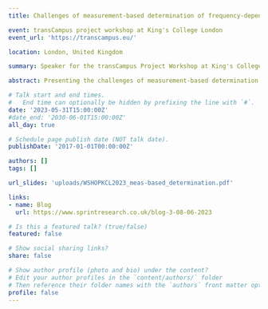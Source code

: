 ```yaml
---
title: Challenges of measurement-based determination of frequency-dependent impedance characteristics

event: transCampus project workshop at King's College London
event_url: 'https://transcampus.eu/'

location: London, United Kingdom

summary: Speaker for the transCampus Project Workshop at King's College London

abstract: Presenting the challenges of measurement-based determination of frequency-dependent impedance characteristics at a workshop on modelling of distribution systems for harmonic studies in transmission systems

# Talk start and end times.
#   End time can optionally be hidden by prefixing the line with `#`.
date: '2023-05-31T15:00:00Z'
#date_end: '2030-06-01T15:00:00Z'
all_day: true

# Schedule page publish date (NOT talk date).
publishDate: '2017-01-01T00:00:00Z'

authors: []
tags: []

url_slides: 'uploads/WSHOPKCL2023_meas-based_determination.pdf'

links:
- name: Blog
  url: https://www.sprintresearch.co.uk/blog-3-08-06-2023

# Is this a featured talk? (true/false)
featured: false

# Show social sharing links?
share: false

# Show author profile (photo and bio) under the content?
# Edit your author profiles in the `content/authors/` folder
# Then reference their folder names with the `authors` front matter option above
profile: false
---
```

